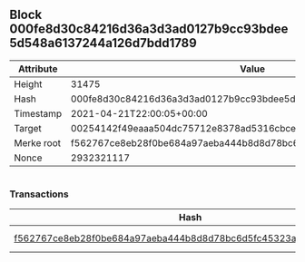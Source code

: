 ## Block 000fe8d30c84216d36a3d3ad0127b9cc93bdee5d548a6137244a126d7bdd1789

Attribute | Value
--- | ---
Height | 31475
Hash | 000fe8d30c84216d36a3d3ad0127b9cc93bdee5d548a6137244a126d7bdd1789
Timestamp | 2021-04-21T22:00:05+00:00
Target | 00254142f49eaaa504dc75712e8378ad5316cbcead634704b3734b6271167cc4
Merke root | f562767ce8eb28f0be684a97aeba444b8d8d78bc6d5fc45323a60fad4112f799
Nonce | 2932321117

```

```

### Transactions

Hash | Amount
--- | ---
[f562767ce8eb28f0be684a97aeba444b8d8d78bc6d5fc45323a60fad4112f799](f562767ce8eb28f0be684a97aeba444b8d8d78bc6d5fc45323a60fad4112f799.md) | 10.00000000 SKEPTI 
